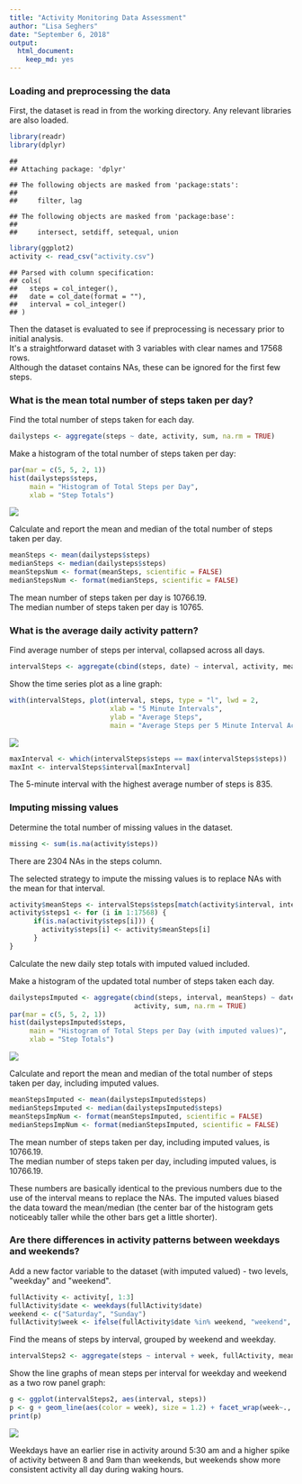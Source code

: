 ```yaml
---
title: "Activity Monitoring Data Assessment"
author: "Lisa Seghers"
date: "September 6, 2018"
output: 
  html_document: 
    keep_md: yes
---
```





### Loading and preprocessing the data

First, the dataset is read in from the working directory.  Any relevant libraries are also loaded.


```r
library(readr)
library(dplyr)
```

```
## 
## Attaching package: 'dplyr'
```

```
## The following objects are masked from 'package:stats':
## 
##     filter, lag
```

```
## The following objects are masked from 'package:base':
## 
##     intersect, setdiff, setequal, union
```

```r
library(ggplot2)
activity <- read_csv("activity.csv")
```

```
## Parsed with column specification:
## cols(
##   steps = col_integer(),
##   date = col_date(format = ""),
##   interval = col_integer()
## )
```

Then the dataset is evaluated to see if preprocessing is necessary prior to initial analysis.  
It's a straightforward dataset with 3 variables with clear names and 17568 rows.  
Although the dataset contains NAs, these can be ignored for the first few steps.



### What is the mean total number of steps taken per day?

Find the total number of steps taken for each day.


```r
dailysteps <- aggregate(steps ~ date, activity, sum, na.rm = TRUE)
```

Make a histogram of the total number of steps taken per day:


```r
par(mar = c(5, 5, 2, 1))
hist(dailysteps$steps, 
     main = "Histogram of Total Steps per Day", 
     xlab = "Step Totals")
```

![](figs/fig-hist1-1.png)<!-- -->

Calculate and report the mean and median of the total number of steps taken per day.


```r
meanSteps <- mean(dailysteps$steps)
medianSteps <- median(dailysteps$steps)
meanStepsNum <- format(meanSteps, scientific = FALSE)
medianStepsNum <- format(medianSteps, scientific = FALSE)
```

The mean number of steps taken per day is 10766.19.  
The median number of steps taken per day is 10765.



### What is the average daily activity pattern?

Find average number of steps per interval, collapsed across all days.


```r
intervalSteps <- aggregate(cbind(steps, date) ~ interval, activity, mean, na.rm = TRUE)
```

Show the time series plot as a line graph:


```r
with(intervalSteps, plot(interval, steps, type = "l", lwd = 2,
                         xlab = "5 Minute Intervals", 
                         ylab = "Average Steps",
                         main = "Average Steps per 5 Minute Interval Across All Days"))
```

![](figs/fig-intervalplot-1.png)<!-- -->


```r
maxInterval <- which(intervalSteps$steps == max(intervalSteps$steps))
maxInt <- intervalSteps$interval[maxInterval]
```

The 5-minute interval with the highest average number of steps is 835.



### Imputing missing values

Determine the total number of missing values in the dataset.


```r
missing <- sum(is.na(activity$steps))
```

There are 2304 NAs in the steps column.

The selected strategy to impute the missing values is to replace NAs with the mean for that interval.


```r
activity$meanSteps <- intervalSteps$steps[match(activity$interval, intervalSteps$interval)]
activity$steps1 <- for (i in 1:17568) {
      if(is.na(activity$steps[i])) { 
        activity$steps[i] <- activity$meanSteps[i]
      }
}
```

Calculate the new daily step totals with imputed valued included.

Make a histogram of the updated total number of steps taken each day.


```r
dailystepsImputed <- aggregate(cbind(steps, interval, meanSteps) ~ date, 
                               activity, sum, na.rm = TRUE)
par(mar = c(5, 5, 2, 1))
hist(dailystepsImputed$steps, 
     main = "Histogram of Total Steps per Day (with imputed values)", 
     xlab = "Step Totals")
```

![](figs/fig-hist2-1.png)<!-- -->

Calculate and report the mean and median of the total number of steps taken per day, including imputed values.


```r
meanStepsImputed <- mean(dailystepsImputed$steps)
medianStepsImputed <- median(dailystepsImputed$steps)
meanStepsImpNum <- format(meanStepsImputed, scientific = FALSE)
medianStepsImpNum <- format(medianStepsImputed, scientific = FALSE)
```

The mean number of steps taken per day, including imputed values, is 10766.19.  
The median number of steps taken per day, including imputed values, is 10766.19.

These numbers are basically identical to the previous numbers due to the use of the interval means to replace the NAs.  The imputed values biased the data toward the mean/median (the center bar of the histogram gets noticeably taller while the other bars get a little shorter).



### Are there differences in activity patterns between weekdays and weekends?

Add a new factor variable to the dataset (with imputed valued) - two levels, "weekday" and "weekend".  



```r
fullActivity <- activity[, 1:3]
fullActivity$date <- weekdays(fullActivity$date)
weekend <- c("Saturday", "Sunday")
fullActivity$week <- ifelse(fullActivity$date %in% weekend, "weekend", "weekday")
```

Find the means of steps by interval, grouped by weekend and weekday.


```r
intervalSteps2 <- aggregate(steps ~ interval + week, fullActivity, mean)
```

Show the line graphs of mean steps per interval for weekday and weekend as a two row panel graph:


```r
g <- ggplot(intervalSteps2, aes(interval, steps))
p <- g + geom_line(aes(color = week), size = 1.2) + facet_wrap(week~., nrow = 2) + theme_bw()
print(p)
```

![](figs/fig-weekplot-1.png)<!-- -->

Weekdays have an earlier rise in activity around 5:30 am and a higher spike of activity between 8 and 9am than weekends, but weekends show more consistent activity all day during waking hours.




